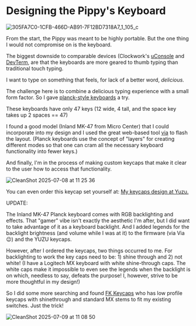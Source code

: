 # Designing the Pippy's Keyboard

![305FA7C0-1CFB-466D-AB91-7F12BD7318A7_1_105_c](https://github.com/user-attachments/assets/3a0ffe9b-2715-4a8a-85bb-ca073b342f7c)

From the start, the Pippy was meant to be highly portable. But the one thing I would not compromise on is the keyboard.

The biggest downside to comparable devices (Clockwork's [uConsole](https://www.clockworkpi.com/home-uconsole) and [DevTerm](https://www.clockworkpi.com/home-uconsole), are that the keyboards are more geared to thumb typing than traditional touch typing.

I want to type on something that feels, for lack of a better word, _delicious._

The challenge here is to combine a delicious typing experience with a small form factor. So I gave [planck-style keyboards](https://youtu.be/bEPg8kk84gw) a try.

These keyboards have only 47 keys (12 wide, 4 tall, and the space key takes up 2 spaces == 47)

I found a good model (Inland MK-47 from Micro Center) that I could incorporate into my design and I used the great web-based tool [via](https://via.evove.top/) to flash the layout. (Planck keyboards use the concept of "layers" for creating different modes so that one can cram all the necessary keyboard functionality into fewer keys.)

And finally, I'm in the process of making custom keycaps that make it clear to the user how to access that functionality.

![CleanShot 2025-07-08 at 11 25 36](https://github.com/user-attachments/assets/25aca69c-0955-4ca4-9ca2-92bdb40835c7)

You can even order this keycap set yourself at:
[My keycaps design at Yuzu.](https://yuzukeycaps.com/c/9839bc54-8ba7-46e9-92d4-aec02bd5d362)

UPDATE:

The Inland MK-47 Planck keyboard comes with RGB backlighting and effects. That "gamer" vibe isn't exactly the aesthetic I'm after, but I did want to take advantage of it as a keyboard backlight. And I added legends for the backlight brightness (and volume while I was at it) to the firmware (via Via 😉) and the YUZU keycaps.

However, after I ordered the keycaps, two things occurred to me. For backlighting to work the key caps need to be: 1) shine through and 2) not white! (I have a Logitech MX keyboard with white shine-through caps. The white caps make it impossible to even see the legends when the backlight is on which, needless to say, defeats the purpose! I, however, strive to be more thoughtful in my design!)

So I did some more searching and found [FK Keycaps](https://fkcaps.com/) who has low profile keycaps with shinethrough and standard MX stems to fit my existing switches. Just the trick!

![CleanShot 2025-07-09 at 11 08 50](https://github.com/user-attachments/assets/a6a5e0ae-8bfe-4ea4-a3ca-6e41eabb0ad7)


